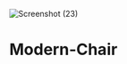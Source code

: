![Screenshot (23)](https://user-images.githubusercontent.com/97406712/230590511-e3840362-f92c-4ec7-8a8d-4f766a9bccc8.png)
# Modern-Chair
